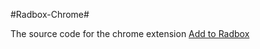 #Radbox-Chrome#

The source code for the chrome extension [Add to Radbox](https://chrome.google.com/webstore/detail/aiffoboefmhfpgiohiklflhfcfbjpmgm)